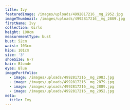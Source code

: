 ```yaml
---
title: Ivy
featuredImage: /images/uploads/4992817216__mg_2952.jpg
imageThumbnail: /images/uploads/4992817216__mg_2889.jpg
firstName: Ivy
collection: Girls
height: 100cm
measurementType: bust
bust: 52cm
waist: 103cm
hips: 101cm
size: '3'
shoeSize: 6-7
hair: Blonde
eyes: Blue
imagePortfolio:
  - image: /images/uploads/4992817216__mg_2983.jpg
  - image: /images/uploads/4992817216__mg_2879.jpg
  - image: /images/uploads/4992817216__mg_2889.jpg
  - image: /images/uploads/4992817216__mg_2952.jpg
meta:
  title: Ivy
---
```


